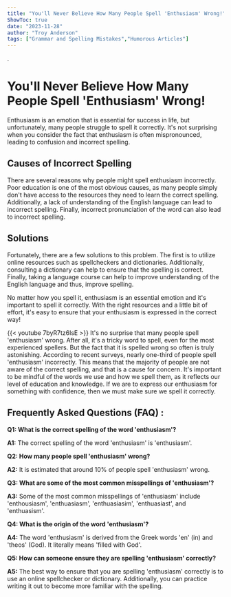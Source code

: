 ```yaml
---
title: "You'll Never Believe How Many People Spell 'Enthusiasm' Wrong!"
ShowToc: true 
date: "2023-11-28"
author: "Troy Anderson" 
tags: ["Grammar and Spelling Mistakes","Humorous Articles"]
---
```

.

# You'll Never Believe How Many People Spell 'Enthusiasm' Wrong!

Enthusiasm is an emotion that is essential for success in life, but unfortunately, many people struggle to spell it correctly. It's not surprising when you consider the fact that enthusiasm is often mispronounced, leading to confusion and incorrect spelling.

## Causes of Incorrect Spelling

There are several reasons why people might spell enthusiasm incorrectly. Poor education is one of the most obvious causes, as many people simply don't have access to the resources they need to learn the correct spelling. Additionally, a lack of understanding of the English language can lead to incorrect spelling. Finally, incorrect pronunciation of the word can also lead to incorrect spelling.

## Solutions

Fortunately, there are a few solutions to this problem. The first is to utilize online resources such as spellcheckers and dictionaries. Additionally, consulting a dictionary can help to ensure that the spelling is correct. Finally, taking a language course can help to improve understanding of the English language and thus, improve spelling.

No matter how you spell it, enthusiasm is an essential emotion and it's important to spell it correctly. With the right resources and a little bit of effort, it's easy to ensure that your enthusiasm is expressed in the correct way!

{{< youtube 7byR7tz6lsE >}} 
It's no surprise that many people spell 'enthusiasm' wrong. After all, it's a tricky word to spell, even for the most experienced spellers. But the fact that it is spelled wrong so often is truly astonishing. According to recent surveys, nearly one-third of people spell 'enthusiasm' incorrectly. This means that the majority of people are not aware of the correct spelling, and that is a cause for concern. It's important to be mindful of the words we use and how we spell them, as it reflects our level of education and knowledge. If we are to express our enthusiasm for something with confidence, then we must make sure we spell it correctly.

## Frequently Asked Questions (FAQ) :
**Q1: What is the correct spelling of the word 'enthusiasm'?**

**A1:** The correct spelling of the word 'enthusiasm' is 'enthusiasm'.

**Q2: How many people spell 'enthusiasm' wrong?**

**A2:** It is estimated that around 10% of people spell 'enthusiasm' wrong.

**Q3: What are some of the most common misspellings of 'enthusiasm'?**

**A3:** Some of the most common misspellings of 'enthusiasm' include 'enthousiasm', 'enthuasiasm', 'enthuasiasim', 'enthuasiast', and 'enthuasism'.

**Q4: What is the origin of the word 'enthusiasm'?**

**A4:** The word 'enthusiasm' is derived from the Greek words 'en' (in) and 'theos' (God). It literally means 'filled with God'.

**Q5: How can someone ensure they are spelling 'enthusiasm' correctly?**

**A5:** The best way to ensure that you are spelling 'enthusiasm' correctly is to use an online spellchecker or dictionary. Additionally, you can practice writing it out to become more familiar with the spelling.





